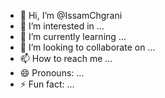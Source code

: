 - 👋 Hi, I’m @IssamChgrani
- 👀 I’m interested in ...
- 🌱 I’m currently learning ...
- 💞️ I’m looking to collaborate on ...
- 📫 How to reach me ...
- 😄 Pronouns: ...
- ⚡ Fun fact: ...

<!---
IssamChgrani/IssamChgrani is a ✨ special ✨ repository because its `README.md` (this file) appears on your GitHub profile.
You can click the Preview link to take a look at your changes.
--->
